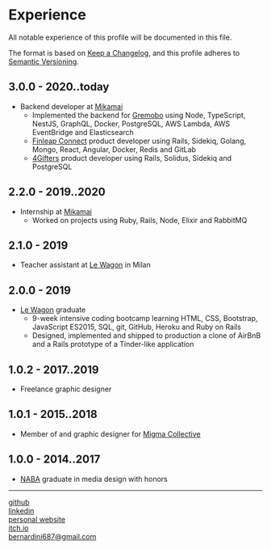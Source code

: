 # Experience

All notable experience of this profile will be documented in this file.

The format is based on [Keep a Changelog](https://keepachangelog.com/en/1.0.0/),
and this profile adheres to [Semantic Versioning](https://semver.org/spec/v2.0.0.html).

## 3.0.0 - 2020..today

- Backend developer at [Mikamai](https://www.mikamai.com/)
  - Implemented the backend for [Gremobo](https://gremobo.com/) using Node, TypeScript, NestJS, GraphQL, Docker, PostgreSQL, AWS Lambda, AWS EventBridge and Elasticsearch
  - [Finleap Connect](https://connect.finleap.com/switchkit/) product developer using Rails, Sidekiq, Golang, Mongo, React, Angular, Docker, Redis and GitLab
  - [4Gifters](https://www.4gift.com/) product developer using Rails, Solidus, Sidekiq and PostgreSQL

## 2.2.0 - 2019..2020

- Internship at [Mikamai](https://www.mikamai.com/)
  - Worked on projects using Ruby, Rails, Node, Elixir and RabbitMQ

## 2.1.0 - 2019

- Teacher assistant at [Le Wagon](https://www.lewagon.com/) in Milan

## 2.0.0 - 2019

- [Le Wagon](https://www.lewagon.com/) graduate
  - 9-week intensive coding bootcamp learning HTML, CSS, Bootstrap, JavaScript ES2015, SQL, git, GitHub, Heroku and Ruby on Rails
  - Designed, implemented and shipped to production a clone of AirBnB and a Rails prototype of a Tinder-like application

## 1.0.2 - 2017..2019

- Freelance graphic designer

## 1.0.1 - 2015..2018

- Member of and graphic designer for [Migma Collective](https://www.instagram.com/wearemigma/)

## 1.0.0 - 2014..2017

- [NABA](https://www.naba.it) graduate in media design with honors

---

[github](https://github.com/bernardini687)  
[linkedin](https://www.linkedin.com/in/oscar-bernardini-essm/)  
[personal website](https://oscarbernardini.com/)  
[itch.io](https://wsabi.itch.io/)  
bernardini687@gmail.com
